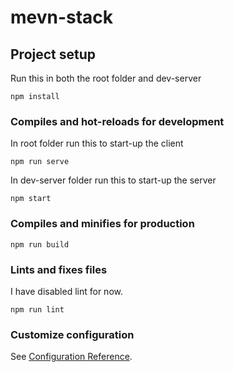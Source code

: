 # mevn-stack

## Project setup

Run this in both the root folder and dev-server

```
npm install
```

### Compiles and hot-reloads for development

In root folder run this to start-up the client

```
npm run serve
```
In dev-server folder run this to start-up the server

```
npm start
```
### Compiles and minifies for production
```
npm run build
```

### Lints and fixes files

I have disabled lint for now.

```
npm run lint
```

### Customize configuration
See [Configuration Reference](https://cli.vuejs.org/config/).
